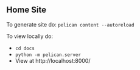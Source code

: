 ## Home Site

To generate site do: `pelican content --autoreload`

To view locally do:

* `cd docs`
* `python -m pelican.server`
* View at http://localhost:8000/
